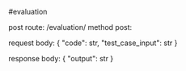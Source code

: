#evaluation

post route: /evaluation/
method post:

request body:
{
    "code": str,
    "test_case_input": str
}

response body:
{
    "output": str
}